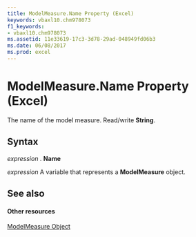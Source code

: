 ```yaml
---
title: ModelMeasure.Name Property (Excel)
keywords: vbaxl10.chm978073
f1_keywords:
- vbaxl10.chm978073
ms.assetid: 11e33619-17c3-3d78-29ad-048949fd06b3
ms.date: 06/08/2017
ms.prod: excel
---
```



# ModelMeasure.Name Property (Excel)

The name of the model measure. Read/write  **String**.


## Syntax

 _expression_ . **Name**

 _expression_ A variable that represents a **ModelMeasure** object.


## See also


#### Other resources


[ModelMeasure Object](Excel.modelmeasure.md)


